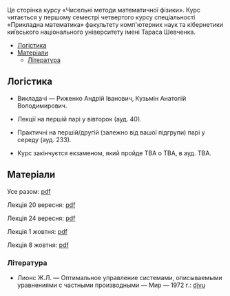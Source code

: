 Це сторінка курсу &laquo;Чисельні методи математичної фізики&raquo;. Курс читається у першому семестрі четвертого курсу спеціальності &laquo;Прикладна математика&raquo; факультету комп'ютерних наук та кібернетики київського національного університету імені Тараса Шевченка.

<!-- MarkdownTOC -->

- [Логістика](#%D0%9B%D0%BE%D0%B3%D1%96%D1%81%D1%82%D0%B8%D0%BA%D0%B0)
- [Матеріали](#%D0%9C%D0%B0%D1%82%D0%B5%D1%80%D1%96%D0%B0%D0%BB%D0%B8)
    - [Література](#%D0%9B%D1%96%D1%82%D0%B5%D1%80%D0%B0%D1%82%D1%83%D1%80%D0%B0)

<!-- /MarkdownTOC -->


<a id="%D0%9B%D0%BE%D0%B3%D1%96%D1%81%D1%82%D0%B8%D0%BA%D0%B0"></a>
## Логістика

- Викладачі &mdash; Риженко Андрій Іванович, Кузьмін Анатолій Володимирович.

- Лекції на першій парі у вівторок (ауд. 40).

- Практичні на першій/другій (залежно від вашої підгрупи) парі у середу (ауд. 233).

- Курс закінчуєтся екзаменом, який пройде TBA о TBA, в ауд. TBA. 

<a id="%D0%9C%D0%B0%D1%82%D0%B5%D1%80%D1%96%D0%B0%D0%BB%D0%B8"></a>
## Матеріали

Усе разом: [pdf](lectures.pdf)

Лекція 20 вересня: [pdf](lecture-01.pdf)

Лекція 24 вересня: [pdf](lecture-02.pdf)

Лекція 1 жовтня: [pdf](lecture-03.pdf)

Лекція 8 жовтня: [pdf](lecture-04.pdf)

<a id="%D0%9B%D1%96%D1%82%D0%B5%D1%80%D0%B0%D1%82%D1%83%D1%80%D0%B0"></a>
### Література

- Лионс Ж.Л. &mdash; Оптимальное управление системами, описываемыми уравнениями с частными производными &mdash; Мир &mdash; 1972&nbsp;г.: [djvu](Лионс-Ж.Л.-Оптимальное-управление-системами-описываемыми-уравнениями-с-частными-производными-Мир-1972.djvu)